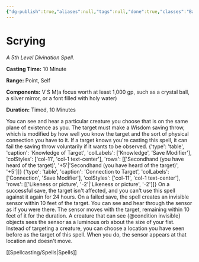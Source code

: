 ```yaml
---
{"dg-publish":true,"aliases":null,"tags":null,"done":true,"classes":"Bard, Cleric, Druid, Warlock, Wizard,","spellLevel":5,"school":"Divination","source":"PHB","permalink":"/spells/scrying/","dgHomeLink":false,"dgPassFrontmatter":true}
---
```


# Scrying
*A 5th Level Divination Spell.*

**Casting Time:** 10 Minute

**Range:** Point, Self

**Components:** V S M(a focus worth at least 1,000 gp, such as a crystal ball, a silver mirror, or a font filled with holy water)

**Duration:** Timed, 10 Minutes

You can see and hear a particular creature you choose that is on the same plane of existence as you. The target must make a Wisdom saving throw, which is modified by how well you know the target and the sort of physical connection you have to it. If a target knows you're casting this spell, it can fail the saving throw voluntarily if it wants to be observed.
{'type': 'table', 'caption': 'Knowledge of Target', 'colLabels': ['Knowledge', 'Save Modifier'], 'colStyles': ['col-11', 'col-1 text-center'], 'rows': [['Secondhand (you have heard of the target)', '+5'|'Secondhand (you have heard of the target)', '+5']]}
{'type': 'table', 'caption': 'Connection to Target', 'colLabels': ['Connection', 'Save Modifier'], 'colStyles': ['col-11', 'col-1 text-center'], 'rows': [['Likeness or picture', '-2'|'Likeness or picture', '-2']]}
On a successful save, the target isn't affected, and you can't use this spell against it again for 24 hours.
On a failed save, the spell creates an invisible sensor within 10 feet of the target. You can see and hear through the sensor as if you were there. The sensor moves with the target, remaining within 10 feet of it for the duration. A creature that can see {@condition invisible} objects sees the sensor as a luminous orb about the size of your fist.
Instead of targeting a creature, you can choose a location you have seen before as the target of this spell. When you do, the sensor appears at that location and doesn't move.

[[Spellcasting/Spells|Spells]]